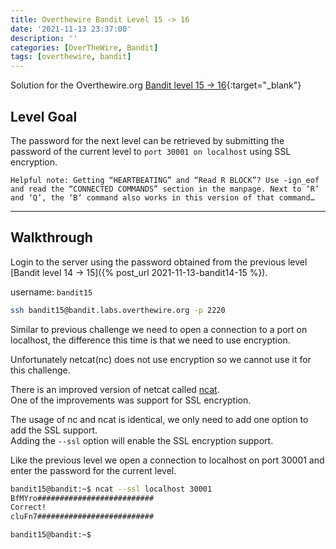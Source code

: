 ```yaml
---
title: Overthewire Bandit Level 15 -> 16
date: '2021-11-13 23:37:00'
description: ''
categories: [OverTheWire, Bandit]
tags: [overthewire, bandit]
---
```


Solution for the Overthewire.org [Bandit level 15 -> 16](https://overthewire.org/wargames/bandit/bandit16.html){:target="\_blank"}

## Level Goal

The password for the next level can be retrieved by submitting the password of the current level to `port 30001 on localhost` using SSL encryption.

`Helpful note: Getting “HEARTBEATING” and “Read R BLOCK”? Use -ign_eof and read the “CONNECTED COMMANDS” section in the manpage. Next to ‘R’ and ‘Q’, the ‘B’ command also works in this version of that command…`

---

## Walkthrough

Login to the server using the password obtained from the previous level [Bandit level 14 -> 15]({% post_url 2021-11-13-bandit14-15 %}). 

username: `bandit15` 

```bash
ssh bandit15@bandit.labs.overthewire.org -p 2220
```


Similar to previous challenge we need to open a connection to a port on localhost, the difference this time is that we need to use encryption.  

Unfortunately netcat(nc) does not use encryption so we cannot use it for this challenge.

There is an improved version of netcat called [ncat](https://nmap.org/ncat/).  
One of the improvements was support for SSL encryption.  


The usage of nc and ncat is identical, we only need to add one option to add the SSL support.  
Adding the `--ssl` option will enable the SSL encryption support.

Like the previous level we open a connection to localhost on port 30001 and enter the password for the current level.

```bash
bandit15@bandit:~$ ncat --ssl localhost 30001
BfMYro##########################
Correct!
cluFn7##########################

bandit15@bandit:~$ 
```
